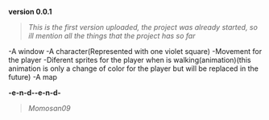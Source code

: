 **version 0.0.1**

>*This is the first version uploaded, the project was already started, so ill mention all the things that the project has so far*

-A window
-A character(Represented with one violet square)
-Movement for the player
-Diferent sprites for the player when is walking(animation)(this animation is only a change of color for the player but will be replaced in the future)
-A map

**-e-n-d--e-n-d-**
>*Momosan09*